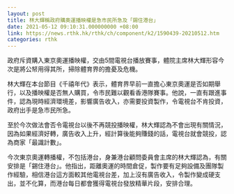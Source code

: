 ```yaml
---
layout: post
title: 林大輝稱政府購奧運播映權是急市民所急及「錫住港台」
date: 2021-05-12 09:10:31.000000000 +08:00
link: https://news.rthk.hk/rthk/ch/component/k2/1590439-20210512.htm
categories: rthk
---
```


政府斥資購入東京奧運播映權，交由5間電視台播放賽事，體院主席林大輝形容今次是將公帑用得其所，掃除體育界的擔憂及危機。

林大輝在本台節目《千禧年代》表示，體育界早前一直擔心東京奧運是否如期舉行，以及播映權是否無人購買，令巿民難以觀看香港隊賽事。他說，一直有跟進事件，認為現時經濟環境差，影響廣告收入，亦需要投資製作，令電視台不肯投資，政府出手是急巿民所急。

至於今次做法會否令電視台以後不再競投播映權，林大輝認為不會出現有關情況，因為如果經濟好轉，廣告收入上升，經計算後能夠賺錢的話，電視台就會競投，認為商家「最識計數」。

今次東京奧運轉播權，不包括港台，身兼港台顧問委員會主席的林大輝認為，有關安排是「錫住港台」。他指出，距離奧運的時間倉促，製作要有足夠設備及團隊製作經驗，相信港台這方面較其他電視台差，加上沒有廣告收入，令製作變成硬支出，並不化算，而港台每日都會獲得電視台發放精華片段，安排合理。

